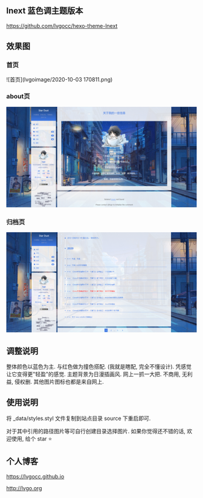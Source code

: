 ## lnext 蓝色调主题版本

https://github.com/lvgocc/hexo-theme-lnext

## 效果图

### 首页
![首页](lvgoimage/2020-10-03 170811.png)

### about页
![](lvgoimage/2020-10-03%20131740.png)

### 归档页
![](lvgoimage/2020-10-03%20131832.png)


## 调整说明

整体颜色以蓝色为主. 与红色做为撞色搭配. (我就是瞎配, 完全不懂设计). 凭感觉让它变得更"轻盈"的感觉.
主题背景为日漫插画风. 网上一抓一大把. 不商用, 无利益, 侵权删. 其他图片图标也都是来自网上.


## 使用说明

将 _data/styles.styl 文件复制到站点目录 source 下重启即可.

对于其中引用的路径图片等可自行创建目录选择图片. 如果你觉得还不错的话, 欢迎使用, 给个 star ⭐

## 个人博客

https://lvgocc.github.io

http://lvgo.org
